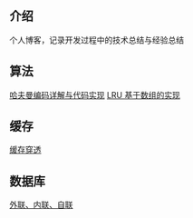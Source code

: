 ## 介绍
个人博客，记录开发过程中的技术总结与经验总结
## 算法
[哈夫曼编码详解与代码实现](/blogs/suanfa/HuffmanCode.md)
[LRU 基于数组的实现](/blogs/suanfa/Lru.md)
## 缓存
[缓存穿透](/blogs/cache.md)
## 数据库
[外联、内联、自联](/blogs/database/join.md)